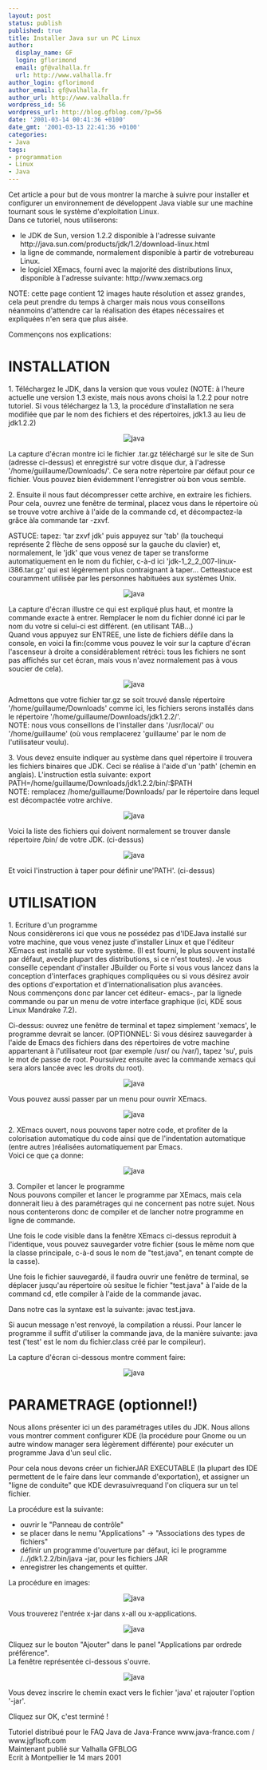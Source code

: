 ```yaml
---
layout: post
status: publish
published: true
title: Installer Java sur un PC Linux
author:
  display_name: GF
  login: gflorimond
  email: gf@valhalla.fr
  url: http://www.valhalla.fr
author_login: gflorimond
author_email: gf@valhalla.fr
author_url: http://www.valhalla.fr
wordpress_id: 56
wordpress_url: http://blog.gfblog.com/?p=56
date: '2001-03-14 00:41:36 +0100'
date_gmt: '2001-03-13 22:41:36 +0100'
categories:
- Java
tags:
- programmation
- Linux
- Java
---
```

<p>
Cet article a pour but de vous montrer la marche à suivre pour installer et configurer un environnement de développent Java viable sur une machine tournant sous le système d'exploitation Linux.<br />
Dans ce tutoriel, nous utiliserons:</p>
<ul>
<li />le JDK de Sun, version 1.2.2 disponible à l'adresse suivante http://java.sun.com/products/jdk/1.2/download-linux.html
<li />la ligne de commande, normalement disponible à partir de votrebureau Linux.
<li />le logiciel XEmacs, fourni avec la majorité des distributions linux, disponible à l'adresse suivante: http://www.xemacs.org
</ul>
<p>NOTE: cette page contient 12 images haute résolution et assez grandes, cela peut prendre du temps à charger mais nous vous conseillons néanmoins d'attendre car la réalisation des étapes nécessaires et expliquées n'en sera que plus aisée.</p>
<p>
Commençons nos explications:</p>
<h1>INSTALLATION</h1>
<p>
1. Téléchargez le JDK, dans la version que vous voulez (NOTE: à l'heure actuelle une version 1.3 existe, mais nous avons choisi la 1.2.2 pour notre tutoriel. Si vous téléchargez la 1.3, la procédure d'installation ne sera modifiée que par le nom des fichiers et des répertoires, jdk1.3 au lieu de  jdk1.2.2)</p>
<p><center><img src="./ressources/java/old/faq/install_linux/1.jpg" alt="java" /></center></p>
<p>
La capture d'écran montre ici le fichier .tar.gz téléchargé sur le site de Sun (adresse ci-dessus) et enregistré sur votre disque dur, à l'adresse '/home/guillaume/Downloads/'. Ce sera notre répertoire par défaut pour ce fichier. Vous pouvez bien évidemment l'enregistrer où bon vous semble.</p>
<p>
2. Ensuite il nous faut décompresser cette archive, en extraire les fichiers. Pour cela, ouvrez une fenêtre de terminal, placez vous dans le répertoire où se trouve votre archive à l'aide de la commande cd, et décompactez-la grâce àla commande tar -zxvf.</p>
<p>
ASTUCE: tapez: 'tar zxvf jdk' puis appuyez sur 'tab' (la touchequi représente 2 flèche de sens opposé sur la gauche du clavier) et, normalement, le 'jdk' que vous venez de taper se transforme automatiquement en le nom du fichier, c-à-d ici 'jdk-1_2_2_007-linux-i386.tar.gz' qui est légèrement plus contraignant à taper... Cetteastuce est couramment utilisée par les personnes habituées aux systèmes Unix.</p>
<p><center><img src="./ressources/java/old/faq/install_linux/2.jpg" alt="java" /></center></p>
<p>
La capture d'écran illustre ce qui est expliqué plus haut, et montre la commande exacte à entrer. Remplacer le nom du fichier donné ici par le nom du votre si celui-ci est différent. (en utilisant TAB...)<br />
Quand vous appuyez sur ENTREE, une liste de fichiers défile dans la console, en voici la fin:(comme vous pouvez le voir sur la capture d'écran l'ascenseur à droite a considérablement rétréci: tous les fichiers ne sont pas affichés sur cet écran, mais vous n'avez normalement pas à vous soucier de cela).</p>
<p><center><img src="./ressources/java/old/faq/install_linux/3.jpg" alt="java" /></center></p>
<p>
Admettons que votre fichier tar.gz se soit trouvé dansle répertoire '/home/guillaume/Downloads' comme ici, les fichiers serons installés dans le répertoire '/home/guillaume/Downloads/jdk1.2.2/'.<br />
NOTE: nous vous conseillons de l'installer dans '/usr/local/' ou '/home/guillaume' (où vous remplacerez 'guillaume' par le nom de l'utilisateur voulu).</p>
<p>
3. Vous devez ensuite indiquer au système dans quel répertoire il trouvera les fichiers binaires que JDK. Ceci se réalise à l'aide d'un 'path' (chemin en anglais). L'instruction estla suivante: export PATH=/home/guillaume/Downloads/jdk1.2.2/bin/:$PATH<br />
NOTE: remplacez /home/guillaume/Downloads/ par le répertoire dans lequel est décompactée votre archive.</p>
<p><center><img src="./ressources/java/old/faq/install_linux/4.jpg" alt="java" /></center></p>
<p>
Voici la liste des fichiers qui doivent normalement se trouver dansle répertoire /bin/ de votre JDK. (ci-dessus)</p>
<p><center> <img src="./ressources/java/old/faq/install_linux/5.jpg" alt="java" /></center></p>
<p>
Et voici l'instruction à taper pour définir une'PATH'. (ci-dessus)</p>
<h1>UTILISATION</h1>
<p>
1. Ecriture d'un programme<br />
Nous considèrerons ici que vous ne possédez pas d'IDEJava installé sur votre machine, que vous venez juste d'installer Linux et que l'éditeur XEmacs est installé sur votre système. (Il est fourni, le plus souvent installé par défaut, avecle plupart des distributions, si ce n'est toutes). Je vous conseille cependant d'installer JBuilder ou Forte si vous vous lancez dans la conception d'interfaces graphiques compliquées ou si vous désirez avoir des options d'exportation et d'internationalisation plus avancées.<br />
Nous commençons donc par lancer cet éditeur- emacs-, par la lignede commande ou par un menu de votre interface graphique (ici, KDE sous Linux Mandrake 7.2).</p>
<p>
Ci-dessus: ouvrez une fenêtre de terminal et tapez simplement 'xemacs', le programme devrait se lancer. (OPTIONNEL: Si vous désirez sauvegarder à l'aide de Emacs des fichiers dans des répertoires de votre machine appartenant à l'utilisateur root (par exemple /usr/ ou /var/), tapez 'su', puis le mot de passe de root. Poursuivez ensuite avec la commande xemacs qui sera alors lancée avec les droits du root).</p>
<p><center><img src="./ressources/java/old/faq/install_linux/6.jpg" alt="java" /></center></p>
<p>
Vous pouvez aussi passer par un menu pour ouvrir XEmacs.</p>
<p><center><img src="./ressources/java/old/faq/install_linux/7.jpg" alt="java" /></center></p>
<p>
2. XEmacs ouvert, nous pouvons taper notre code, et profiter de la colorisation automatique du code ainsi que de l'indentation automatique (entre autres )réalisées automatiquement par Emacs.<br />
Voici ce que ça donne:</p>
<p><center><img src="./ressources/java/old/faq/install_linux/8.jpg" alt="java" /></center></p>
<p>
3. Compiler et lancer le programme<br />
Nous pouvons compiler et lancer le programme par XEmacs, mais cela donnerait lieu à des paramétrages qui ne concernent pas notre sujet. Nous nous contenterons donc de compiler et de lancher notre programme en ligne de commande.</p>
<p>
Une fois le code visible dans la fenêtre XEmacs ci-dessus reproduit à l'identique, vous pouvez sauvegarder votre fichier (sous le même nom que la classe principale, c-à-d sous le nom de "test.java", en tenant compte de la casse).</p>
<p>
Une fois le fichier sauvegardé, il faudra ouvrir une fenêtre de terminal, se déplacer jusqu'au répertoire où sesitue le fichier "test.java" à l'aide de la command cd, etle compiler à l'aide de la commande javac.</p>
<p>
Dans notre cas la syntaxe est la suivante: javac test.java.</p>
<p>
 Si aucun message n'est renvoyé, la compilation a réussi. Pour lancer le programme il suffit d'utiliser la commande java, de la manière suivante: java test ('test' est le nom du fichier.class créé par le compileur).</p>
<p>
La capture d'écran ci-dessous montre comment faire:</p>
<p><center><img src="./ressources/java/old/faq/install_linux/9.jpg" alt="java" /></center></p>
<h1>PARAMETRAGE (optionnel!)</h1>
<p>
Nous allons présenter ici un des paramétrages utiles du JDK. Nous allons vous montrer comment configurer KDE (la procédure pour Gnome ou un autre window manager sera légèrement différente) pour exécuter un programme Java d'un seul clic.</p>
<p>
Pour cela nous devons créer un fichierJAR EXECUTABLE (la plupart des IDE permettent de le faire dans leur commande d'exportation), et assigner un "ligne de conduite" que KDE devrasuivrequand l'on cliquera sur un tel fichier.</p>
<p>
La procédure est la suivante: </p>
<ul>
<li />ouvrir le "Panneau de contrôle"
<li />se placer dans le nemu "Applications" -> "Associations des types de fichiers"
<li />définir un programme d'ouverture par défaut, ici le programme /../jdk1.2.2/bin/java -jar, pour les fichiers JAR
<li />enregistrer les changements et quitter.
</ul></p>
<p>
La procédure en images:</p>
<p><center><img src="./ressources/java/old/faq/install_linux/10.jpg" alt="java" /></center></p>
<p>
Vous trouverez l'entrée x-jar dans x-all ou x-applications.</p>
<p><center><img src="./ressources/java/old/faq/install_linux/11.jpg" alt="java" /></center></p>
<p>
Cliquez sur le bouton "Ajouter" dans le panel "Applications par ordrede préférence".<br />
La fenêtre représentée ci-dessous s'ouvre.</p>
<p><center><img src="./ressources/java/old/faq/install_linux/12.jpg" alt="java" /></center></p>
<p>
Vous devez inscrire le chemin exact vers le fichier 'java' et rajouter l'option '-jar'.</p>
<p>
Cliquez sur OK, c'est terminé !</p>
<p>
Tutoriel distribué pour le FAQ Java de Java-France www.java-france.com / www.jgflsoft.com<br />
Maintenant publié sur Valhalla GFBLOG<br />
Ecrit à Montpellier le 14 mars 2001
 </p>
